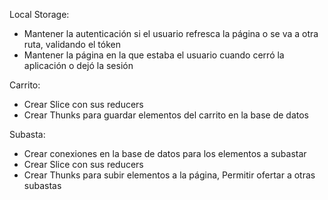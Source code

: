 Local Storage:
- Mantener la autenticación si el usuario refresca la página o se va a otra ruta, validando el tóken
- Mantener la página en la que estaba el usuario cuando cerró la aplicación o dejó la sesión

Carrito:
- Crear Slice con sus reducers
- Crear Thunks para guardar elementos del carrito en la base de datos

Subasta:
- Crear conexiones en la base de datos para los elementos a subastar
- Crear Slice con sus reducers
- Crear Thunks para subir elementos a la página, Permitir ofertar a otras subastas

